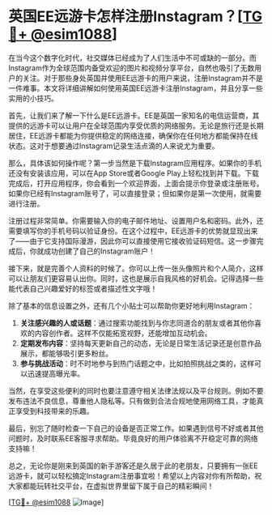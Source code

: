 # 英国EE远游卡怎样注册Instagram？[[TG💪+ @esim1088](https://t.me/s/esim1088)]

在当今这个数字化时代，社交媒体已经成为了人们生活中不可或缺的一部分。而Instagram作为全球范围内备受欢迎的图片和视频分享平台，自然也吸引了无数用户的关注。对于那些身处英国并使用EE远游卡的用户来说，注册Instagram并不是一件难事。本文将详细讲解如何使用英国EE远游卡注册Instagram，并且分享一些实用的小技巧。

首先，让我们来了解一下什么是EE远游卡。EE是英国一家知名的电信运营商，其提供的远游卡可以让用户在全球范围内享受优质的网络服务。无论是旅行还是长期居住，EE远游卡都能为你提供稳定的网络连接，确保你在任何地方都能保持在线状态。这对于想要通过Instagram记录生活点滴的人来说尤为重要。

那么，具体该如何操作呢？第一步当然是下载Instagram应用程序。如果你的手机还没有安装该应用，可以在App Store或者Google Play上轻松找到并下载。下载完成后，打开应用程序，你会看到一个欢迎界面，上面会提示你登录或注册账号。如果你已经有Instagram账号了，可以直接登录；但如果你是第一次使用，就需要进行注册。

注册过程非常简单。你需要输入你的电子邮件地址、设置用户名和密码。此外，还需要填写你的手机号码以验证身份。在这个过程中，EE远游卡的优势就显现出来了——由于它支持国际漫游，因此你可以直接使用它接收验证码短信。这一步骤完成后，你就成功创建了自己的Instagram账户！

接下来，就是完善个人资料的时候了。你可以上传一张头像照片和个人简介，这样可以让朋友们更容易认出你。同时，这也是展示自我风格的好机会。记得选择一些能代表自己兴趣爱好的标签或者描述性文字哦！

除了基本的信息设置之外，还有几个小贴士可以帮助你更好地利用Instagram：

1. **关注感兴趣的人或话题**：通过搜索功能找到与你志同道合的朋友或者其他你喜欢的内容创作者。这样不仅能拓宽视野，还能增加互动机会。
2. **定期发布内容**：坚持每天更新自己的动态，无论是日常生活记录还是创意作品展示，都能够吸引更多粉丝。
3. **参与挑战活动**：时不时地参与到热门话题之中，比如拍照挑战之类的，这样可以迅速提高曝光率。

当然，在享受这些便利的同时也要注意遵守相关法律法规以及平台规则。例如不要发布违法不良信息，尊重他人隐私等。只有做到合法合规地使用网络工具，才能真正享受到科技带来的乐趣。

最后，别忘了随时检查一下自己的设备是否正常工作。如果遇到信号不好或者其他问题时，及时联系EE客服寻求帮助。毕竟良好的用户体验离不开稳定可靠的网络支持嘛！

总之，无论你是刚来到英国的新手游客还是久居于此的老朋友，只要拥有一张EE远游卡，就可以轻松搞定Instagram注册事宜啦！希望以上内容对你有所帮助，祝大家都能玩转社交平台，在虚拟世界里留下属于自己的精彩瞬间！

[[TG💪+ @esim1088](https://t.me/s/esim1088) ![Image](https://i.postimg.cc/4NQfJmqS/Snipaste-2025-05-13-00-14-12.png)]